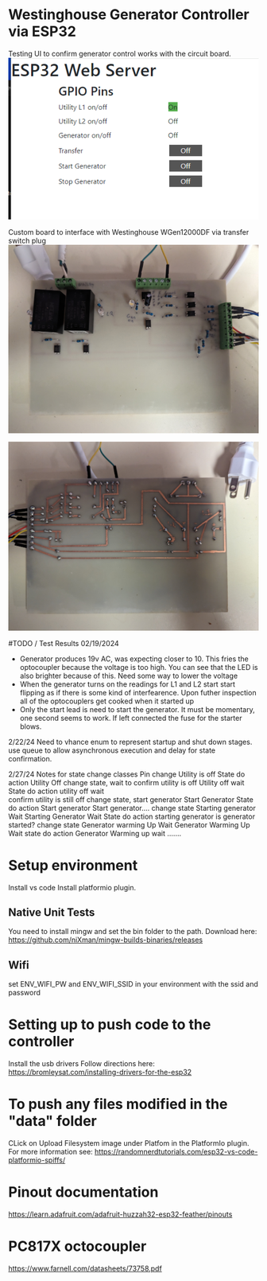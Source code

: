 # Westinghouse Generator Controller via ESP32

Testing UI to confirm generator control works with the circuit board.
![POC UI while testing](/assets/PocUI.PNG "POC UI while testing")

Custom board to interface with Westinghouse WGen12000DF via transfer switch plug
![Custom Etched Board Front](/assets/Custom_Eteched_Board_Front.jpg "Custom Etched Board Front")

![Custom Etched Board Back](/assets/Custom_Eteched_Board_Back.jpg "Custom Etched Board Back")

#TODO / Test Results 
02/19/2024
* Generator produces 19v AC, was expecting closer to 10. This fries the optocoupler because the voltage is too high. You can see that the LED is also brighter because of this. Need some way to lower the voltage
* When the generator turns on the readings for L1 and L2 start start flipping as if there is some kind of interfearence. Upon futher inspection all of the optocouplers get cooked when it started up
* Only the start lead is need to start the generator. It must be momentary, one second seems to work. If left connected the fuse for the starter blows.

2/22/24
Need to vhance enum to represent startup and shut down stages. use queue to allow asynchronous execution and delay for state confirmation.

2/27/24
Notes for state change classes
Pin change
	Utility is off
	State do action Utility Off
		change state, wait to confirm utility is off
Utility off wait
	State do action utility off wait	
		confirm utility is still off
		change state, start generator
Start Generator 
	State do action Start generator
		Start generator....
		change state Starting generator Wait
Starting Generator Wait
	State do action starting generator
		is generator started?
		change state Generator warming Up Wait
Generator Warming Up Wait
	state do action Generator Warming up wait
	.......
		
	



# Setup environment
Install vs code
Install platformio plugin. 
## Native Unit Tests
You need to install mingw and set the bin folder to the path.
Download here: https://github.com/niXman/mingw-builds-binaries/releases

## Wifi
set ENV_WIFI_PW and ENV_WIFI_SSID in your environment with the ssid and password

# Setting up to push code to the controller
Install the usb drivers
Follow directions here: https://bromleysat.com/installing-drivers-for-the-esp32

# To push any files modified in the "data" folder
CLick on Upload Filesystem image under Platfom in the PlatformIo plugin. For more information see:
https://randomnerdtutorials.com/esp32-vs-code-platformio-spiffs/


# Pinout documentation
https://learn.adafruit.com/adafruit-huzzah32-esp32-feather/pinouts

# PC817X octocoupler
https://www.farnell.com/datasheets/73758.pdf
